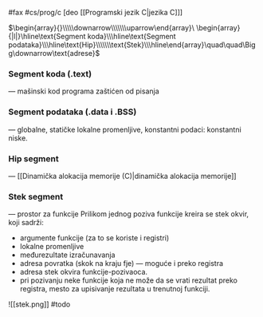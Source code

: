 #fax #cs/prog/c [deo [[Programski jezik C|jezika C]]]
$\:$

$\begin{array}{}\\\\\downarrow\\\\\\\uparrow\end{array}\ \begin{array}{|l|}\hline\text{Segment koda}\\\hline\text{Segment podataka}\\\hline\text{Hip}\\\\\\\text{Stek}\\\hline\end{array}\quad\quad\Bigg\downarrow\text{adrese}$

### Segment koda (.text)
— mašinski kod programa zaštićen od pisanja
### Segment podataka (.data i .BSS)
— globalne, statičke lokalne promenljive, konstantni podaci: konstantni niske.
### Hip segment
— [[Dinamička alokacija memorije (C)|dinamička alokacija memorije]]
### Stek segment
— prostor za funkcije
Prilikom jednog poziva funkcije kreira se stek okvir, koji sadrži:
- argumente funkcije (za to se koriste i registri)
- lokalne promenljive
- međurezultate izračunavanja
- adresa povratka (skok na kraju fje) — moguće i preko registra
- adresa stek okvira funkcije-pozivaoca.
- pri pozivanju neke funkcije koja ne može da se vrati rezultat preko registra, mesto za upisivanje rezultata u trenutnoj funkciji. 

![[stek.png]] #todo